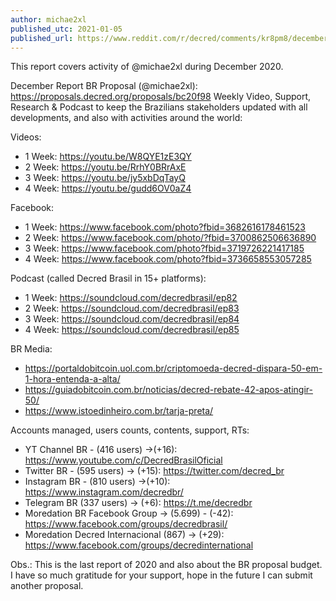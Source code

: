 ```yaml
---
author: michae2xl
published_utc: 2021-01-05
published_url: https://www.reddit.com/r/decred/comments/kr8pm8/december_report_for_brazil_proposal/
---
```


This report covers activity of @michae2xl during December 2020.

December Report BR Proposal (@michae2xl): https://proposals.decred.org/proposals/bc20f98
Weekly Video, Support, Research & Podcast to keep the Brazilians stakeholders updated with all developments, and also with activities around the world:

Videos:
- 1 Week: https://youtu.be/W8QYE1zE3QY
- 2 Week: https://youtu.be/RrhY0BRrAxE
- 3 Week: https://youtu.be/jy5xbDqTayQ
- 4 Week: https://youtu.be/gudd6OV0aZ4

Facebook:
- 1 Week: https://www.facebook.com/photo?fbid=3682616178461523
- 2 Week: https://www.facebook.com/photo/?fbid=3700862506636890
- 3 Week: https://www.facebook.com/photo?fbid=3719726221417185
- 4 Week: https://www.facebook.com/photo?fbid=3736658553057285

Podcast (called Decred Brasil in 15+ platforms):
- 1 Week: https://soundcloud.com/decredbrasil/ep82
- 2 Week: https://soundcloud.com/decredbrasil/ep83
- 3 Week: https://soundcloud.com/decredbrasil/ep84
- 4 Week: https://soundcloud.com/decredbrasil/ep85

BR Media:
- https://portaldobitcoin.uol.com.br/criptomoeda-decred-dispara-50-em-1-hora-entenda-a-alta/
- https://guiadobitcoin.com.br/noticias/decred-rebate-42-apos-atingir-50/
- https://www.istoedinheiro.com.br/tarja-preta/

Accounts managed, users counts, contents, support, RTs:
- YT Channel BR - (416 users) ->(+16): https://www.youtube.com/c/DecredBrasilOficial
- Twitter BR - (595 users) -> (+15): https://twitter.com/decred_br
- Instagram BR - (810 users) ->(+10): https://www.instagram.com/decredbr/
- Telegram BR (337 users) -> (+6): https://t.me/decredbr
- Moredation BR Facebook Group -> (5.699) - (-42): https://www.facebook.com/groups/decredbrasil/
- Moredation Decred Internacional (867) -> (+29): https://www.facebook.com/groups/decredinternational

Obs.: This is the last report of 2020 and also about the BR proposal budget. I have so much gratitude for your support, hope in the future I can submit another proposal.
